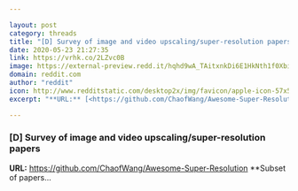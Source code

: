 ```yaml
---

layout: post
category: threads
title: "[D] Survey of image and video upscaling/super-resolution papers"
date: 2020-05-23 21:27:35
link: https://vrhk.co/2LZvc0B
image: https://external-preview.redd.it/hqhd9wA_TAitxnkDi6E1HkNth1f0XbiW89vAoYqUr7M.jpg?width=400&height=209.42408377&auto=webp&crop=400:209.42408377,smart&s=c25a52a08f7c212039635bfe6ca45641f9748622
domain: reddit.com
author: "reddit"
icon: http://www.redditstatic.com/desktop2x/img/favicon/apple-icon-57x57.png
excerpt: "**URL:** [<https://github.com/ChaofWang/Awesome-Super-Resolution>](<https://github.com/ChaofWang/Awesome-Super-Resolution>) **Subset of papers..."

---
```


### [D] Survey of image and video upscaling/super-resolution papers

**URL:** [<https://github.com/ChaofWang/Awesome-Super-Resolution>](<https://github.com/ChaofWang/Awesome-Super-Resolution>) **Subset of papers...